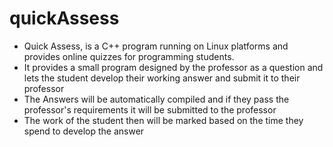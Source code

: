# quickAssess
 - Quick Assess, is a C++ program running on Linux platforms and provides online quizzes for programming students. 
 - It provides a small program designed by the professor as a question and lets the student develop their working answer and submit it to their professor
 - The Answers will be automatically compiled and if they pass the professor's requirements it will be submitted to the professor
 - The work of the student then will be marked based on the time they spend to develop the answer

